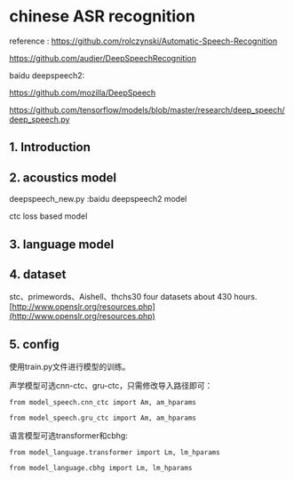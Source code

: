 # chinese ASR recognition


reference :
https://github.com/rolczynski/Automatic-Speech-Recognition

https://github.com/audier/DeepSpeechRecognition


baidu deepspeech2:

https://github.com/mozilla/DeepSpeech

https://github.com/tensorflow/models/blob/master/research/deep_speech/deep_speech.py

## 1. Introduction

## 2. acoustics model
deepspeech_new.py :baidu deepspeech2 model

ctc loss based model

## 3. language model


## 4. dataset
stc、primewords、Aishell、thchs30 four datasets about 430 hours.
[http://www.openslr.org/resources.php](http://www.openslr.org/resources.php)


## 5. config

使用train.py文件进行模型的训练。

声学模型可选cnn-ctc、gru-ctc，只需修改导入路径即可：

`from model_speech.cnn_ctc import Am, am_hparams`

`from model_speech.gru_ctc import Am, am_hparams`

语言模型可选transformer和cbhg:

`from model_language.transformer import Lm, lm_hparams`

`from model_language.cbhg import Lm, lm_hparams`
